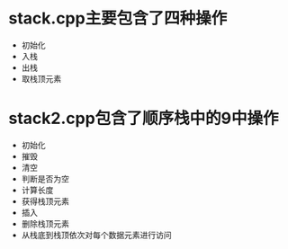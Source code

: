 # stack.cpp主要包含了四种操作
- 初始化
- 入栈
- 出栈
- 取栈顶元素
# stack2.cpp包含了顺序栈中的9中操作
- 初始化
- 摧毁
- 清空
- 判断是否为空
- 计算长度
- 获得栈顶元素
- 插入
- 删除栈顶元素
- 从栈底到栈顶依次对每个数据元素进行访问
